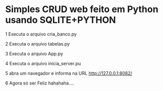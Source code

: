 # Simples CRUD web feito em Python usando SQLITE+PYTHON
1 Executa o arquivo cria_banco.py

2 Executa o arquivo tabelas.py

3 Executa o arquivo App.py

4 Executa o arquivo inicia_server.pu

5 abra um navegador e informa na URL http://127.0.0.1:8082/

6 Agora só ser Feliz hahahaha.... 
